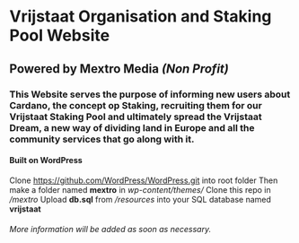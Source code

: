 # Vrijstaat Organisation and **Staking Pool** Website              
## Powered by Mextro Media _(Non Profit)_

### This Website serves the purpose of informing new users about Cardano, the concept op Staking, recruiting them for our Vrijstaat Staking Pool and ultimately spread the Vrijstaat Dream, a new way of dividing land in Europe and all the community services that go along with it.

#### Built on WordPress 
Clone https://github.com/WordPress/WordPress.git into root folder
Then make a folder named **mextro** in _wp-content/themes/_
Clone this repo in _/mextro_
Upload **db.sql** from _/resources_ into your SQL database named **vrijstaat**


###### More information will be added as soon as necessary.
